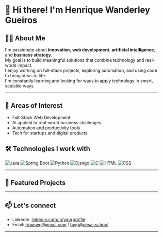 # 👋 Hi there! I'm Henrique Wanderley Gueiros

## 🧑‍💼 About Me

I'm passionate about **innovation**, **web development**, **artificial intelligence**, and **business strategy**.  
My goal is to build meaningful solutions that combine technology and real-world impact.  
I enjoy working on full-stack projects, exploring automation, and using code to bring ideas to life.  
I'm constantly learning and looking for ways to apply technology in smart, scalable ways.

---

## 🚀 Areas of Interest

- Full-Stack Web Development  
- AI applied to real-world business challenges  
- Automation and productivity tools  
- Tech for startups and digital products  

## 🛠️ Technologies I work with

![Java](https://img.shields.io/badge/Java-ED8B00?style=for-the-badge&logo=java&logoColor=white)
![Spring Boot](https://img.shields.io/badge/SpringBoot-6DB33F?style=for-the-badge&logo=springboot&logoColor=white)
![Python](https://img.shields.io/badge/Python-3776AB?style=for-the-badge&logo=python&logoColor=white)
![Django](https://img.shields.io/badge/Django-092E20?style=for-the-badge&logo=django&logoColor=white)
![C](https://img.shields.io/badge/C-00599C?style=for-the-badge&logo=c&logoColor=white)
![HTML](https://img.shields.io/badge/HTML5-E34F26?style=for-the-badge&logo=html5&logoColor=white)
![CSS](https://img.shields.io/badge/CSS3-1572B6?style=for-the-badge&logo=css3&logoColor=white)

---

## 📌 Featured Projects


---

## 📫 Let's connect

- LinkedIn: [linkedin.com/in/yourprofile](https://linkedin.com/in/yourprofile)
- Email: riquewg@gmail.com / hwg@cesar.school

---


